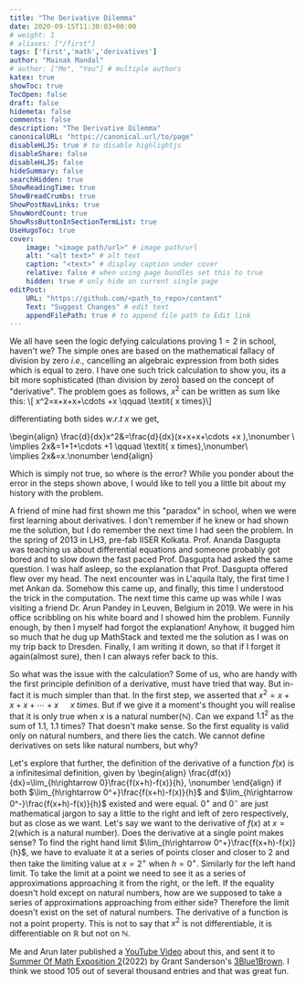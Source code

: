 ```yaml
---
title: "The Derivative Dilemma"
date: 2020-09-15T11:30:03+00:00
# weight: 1
# aliases: ["/first"]
tags: ['first','math','derivatives']
author: "Mainak Mandal"
# author: ["Me", "You"] # multiple authors
katex: true
showToc: true
TocOpen: false
draft: false
hidemeta: false
comments: false
description: "The Derivative Dilemma"
canonicalURL: "https://canonical.url/to/page"
disableHLJS: true # to disable highlightjs
disableShare: false
disableHLJS: false
hideSummary: false
searchHidden: true
ShowReadingTime: true
ShowBreadCrumbs: true
ShowPostNavLinks: true
ShowWordCount: true
ShowRssButtonInSectionTermList: true
UseHugoToc: true
cover:
    image: "<image path/url>" # image path/url
    alt: "<alt text>" # alt text
    caption: "<text>" # display caption under cover
    relative: false # when using page bundles set this to true
    hidden: true # only hide on current single page
editPost:
    URL: "https://github.com/<path_to_repo>/content"
    Text: "Suggest Changes" # edit text
    appendFilePath: true # to append file path to Edit link
---
```

We all have seen the logic defying calculations proving $1=2$ in school, haven't we? The simple ones are based on the mathematical fallacy of division by zero _i.e.,_ cancelling an algebraic expression from both sides which is equal to zero. I have one such trick calculation to show you, its a bit more sophisticated (than division by zero) based on the concept of "derivative". The problem goes as follows, $x^2$ can be written as sum like this:
\\[ x^2=x+x+x+\cdots +x \qquad \textit{    x times}\\]

differentiating both sides $w.r.t$ $x$ we get,

\begin{align}
\frac{d}{dx}x^2&=\frac{d}{dx}(x+x+x+\cdots +x ),\\nonumber \\\
\implies 2x&=1+1+\cdots +1 \qquad \textit{ x times},\\nonumber\\\
\implies 2x&=x.\\nonumber
\end{align}

Which is simply not true, so where is the error? While you ponder about the error in the steps shown above, I would like to tell you a little bit about my history with the problem.

A friend of mine had first shown me this "paradox" in school, when we were first learning about derivatives. I don't remember if he knew or had shown me the solution, but I do remember the next time I had seen the problem. In the spring of 2013 in LH3, pre-fab IISER Kolkata. Prof. Ananda Dasgupta was teaching us about differential equations and someone probably got bored and to slow down the fast paced Prof. Dasgupta had asked the same question. I was half asleep, so the explanation that Prof. Dasgupta offered flew over my head. The next encounter was in L'aquila Italy, the first time I met Ankan da. Somehow this came up, and finally, this time I understood the trick in the computation. The next time this came up was while I was visiting a friend Dr. Arun Pandey in Leuven, Belgium in 2019. We were in his office scribbling on his white board and I showed him the problem. Funnily enough, by then I myself had forgot the explanation! Anyhow, it bugged him so much that he dug up MathStack and texted me the solution as I was on my trip back to Dresden. Finally, I am writing it down, so that if I forget it again(almost sure), then I can always refer back to this.

So what was the issue with the calculation? Some of us, who are handy with the first principle definition of a derivative, must have tried that way. But in-fact it is much simpler than that. In the first step, we asserted that $x^2=x+x+x+\cdots +x \quad \textit{ x times}$. But if we give it a moment's thought you will realise that it is only true when $x$ is a natural number($\mathbb{N}$). Can we expand $1.1^2$ as the sum of $1.1$, $1.1$ times? That doesn't make sense. So the first equality is valid only on natural numbers, and there lies the catch. We cannot define derivatives on sets like natural numbers, but why?  

Let's explore that further, the definition of the derivative of a function $f(x)$ is a infinitesimal definition, given by
\begin{align}
\frac{df(x)}{dx}=\lim_{h\rightarrow 0}\frac{f(x+h)-f(x)}{h}, \\nonumber
\end{align}
if both $\lim_{h\rightarrow 0^+}\frac{f(x+h)-f(x)}{h}$  and $\lim_{h\rightarrow 0^-}\frac{f(x+h)-f(x)}{h}$ existed and were equal. $0^+$ and $0^{-}$  are just mathematical jargon to say a little to the right and left of zero respectively, but as close as we want. Let's say we want to the derivative of $f(x)$ at $x=2$(which is a natural number). Does the derivative at a single point makes sense? To find the right hand limit $\lim_{h\rightarrow 0^+}\frac{f(x+h)-f(x)}{h}$, we have to evaluate it at a series of points closer and closer to 2 and then take the limiting value at $x=2^+$ when $h=0^+$. Similarly for the left hand limit. To take the limit at a point we need to see it as a series of approximations approaching it from the right, or the left. If the equality doesn't hold except on natural numbers, how are we supposed to take a series of approximations approaching from either side? Therefore the limit doesn't exist on the set of natural numbers. The derivative of a function is not a point property. This is not to say that $x^2$ is not differentiable, it is differentiable on $\mathbb{R}$ but not on $\mathbb{N}$.

Me and Arun later published a [YouTube Video](https://www.youtube.com/watch?v=jrNnyHzv1H0) about this, and sent it to [Summer Of Math Exposition 2](https://www.3blue1brown.com/blog/some2)(2022) by Grant Sanderson's [3Blue1Brown](https://www.3blue1brown.com/). I think we stood 105 out of several thousand entries and that was great fun. 
